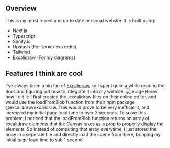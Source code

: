 ## Overview
This is my most recent and up to date personal website. 
It is built using: 
- Next.js 
- Typescript
- Sanity.io
- Upstash (For serverless redis)
- Tailwind
- Excalidraw (For my diagrams)

## Features I think are cool
I've always been a big fan of [Excalidraw](https://excalidraw.com/), so I spent quite a while reading the docs and figuring out how to integrate it into my website. ![image](https://user-images.githubusercontent.com/118649285/233498527-5e4d5d6b-ebe5-4c02-95f0-2df12d4064a7.png)
Heres how I did it:
I first created the .excalidraw files on their online editor, and would use the loadFromBlob function from their npm package @excalidraw/excalidraw. This would prove to be very inefficient, and increased my initial page load time to over 3 seconds. To solve this problem, I noticed that the loadFromBlob function returns an array of excalidraw elements that the Canvas takes as a prop to properly display the elements. So instead of computing that array everytime, I just stored the array in a seperate file and directly load the scene from there, bringing my initial page load time to sub 1 second.
